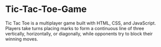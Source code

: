# Tic-Tac-Toe-Game
Tic Tac Toe is a multiplayer game built with HTML, CSS, and JavaScript. Players take turns placing marks to form a continuous line of three vertically, horizontally, or diagonally, while opponents try to block their winning moves.
